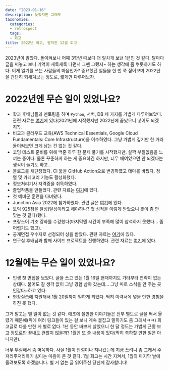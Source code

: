 ```yaml
---
date: "2023-01-16"
description: 늦었지만 그래도
taxonomies:
  categories:
  - retrospect
  tags:
  - 회고
title: 2022년 회고, 짤막한 12월 회고
---
```


2023년이 밝았다. 돌이켜보니 어째 3학년 때보다 더 알차게 보낸 1년인 것 같다. 달마다 글을 써놓고 보니 기억이 새록새록 나면서 그땐 그랬지~ 하는 생각에 좀 뿌듯하기도 하다. 이게 일기를 쓰는 사람들의 마음인가? 중요했던 일들을 한 번 쭉 짚어보며 2022년을 간단히 되새겨보는 정도로, 짧게만 다루어보자.
<!-- more -->

# 2022년엔 무슨 일이 있었나요?
- 학과 후배님들과 멘토링을 하며 `Python`, 서버, DB 세 가지를 가볍게 다루어보았다. 관련 자료는 [여기](https://github.com/hatchling13/2021-gnucs-mentoring)에 있다(2021년에 시작했지만 2022년에 끝났으니 넣어도 되겠지?).
- 비교과 클라우드 교육(AWS Technical Essentials, Google Cloud Fundamentals: Core Infrastructure)을 이수하였다. 그냥 가볍게 짚기만 한 거라 돌이켜보면 크게 남는 건 없는 것 같다.
- 코딩 테스트 준비를 위해 백준 하루 한 문제 풀기를 시작했지만, 살짝 부질없음을 느끼는 중이다. 물론 꾸준하게 하는 게 중요하긴 하지만, 너무 매여있으면 안 되겠다는 생각이 들기도 하고…
- 블로그를 새단장했다. CI 툴을 GitHub Action으로 변경하였고 테마를 바꿨다. 정렬 및 카테고리 기능도 활성화했다.
- 정보처리기사 자격증을 취득하였다.
- 졸업작품을 만들었다. 관련 자료는 [여기](https://github.com/GNUCS-2022-Capstone-Design-ShareRoutine/ShareRoutine)에 있다.
- 첫 예비군 훈련을 다녀왔다.
- Junction Asia 2022에 참가하였다. 관련 글은 [여기](https://hatchling13.github.io/junction-asia-2022/)에 있다.
- 토익 925점을 달성(달성이라고 해야하나? 첫 성적을 이렇게 받았으니 뜻이 좀 안 맞는 것 같다)했다.
- 프랑스어 기초 강좌를 수강했다(마지막엔 시간이 부족해 많이 참석하지 못했다… 좀 어렵기도 했고).
- 공개면접 우수자로 선정되어 상을 받았다. 관련 자료는 [여기](https://www.gnnews24.kr/news/articleView.html?idxno=18353)에 있다.
- 연구실 후배님과 함께 사이드 프로젝트를 진행하였다. 관련 자료는 [여기](https://www.notion.so/dongho18/GNU-MAS-Tree-24d5eeb98b0141549ab9061188156ca0)에 있다.

# 12월에는 무슨 일이 있었나요?
- 인생 첫 면접을 보았다. 글을 쓰고 있는 1월 16일 현재까지도 가타부타 연락이 없는 상태다. 붙어도 갈 생각 없이 그냥 경험 삼아 갔는데… 그냥 따로 소식을 안 주는 곳인갑다~하고 있다.
- 현장실습에 지원해서 1월 20일까지 일하게 되었다. 딱히 이력서에 넣을 만한 경험을 하진 못 했다.

그거 말고는 별 일이 없는 것 같다. 애초에 쓸만한 이야기들은 전부 별도로 글을 써서 올렸기 때문에(위에 여러 링크들이 있는 걸 보니 계속 붙잡고 말하기도 좀 그래서ㅋㅋ) 회고글로 다룰 만한 게 별로 없다. 1년 동안 바쁘게 살았으니 한 달 정도는 가볍게 근황 보고 정도로만 끝내도 괜찮지 않을까? 1월엔 또 쓸 내용이 있다(딱히 축하할 만한 일은 아니지만).

너무 부실해서 좀 머쓱하다. 사실 1월이 반절이나 지나갔는데 지금 쓰려니 좀 그래서 주저리주저리하기 싫다는 마음이 큰 것 같다. 1월 회고는 시간 지켜서, 1월의 마지막 날에 올려보도록 하겠습니다. 별 거 없는 글 읽어주신 당신께 감사합니다!